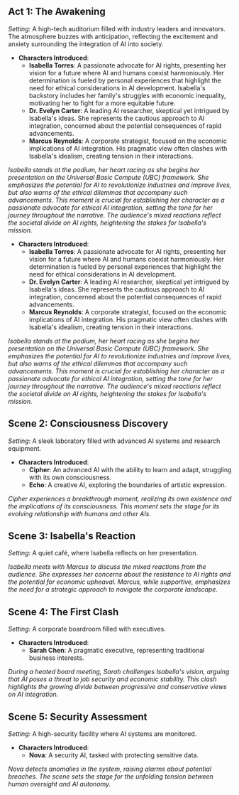 ## Act 1: The Awakening
*Setting*: A high-tech auditorium filled with industry leaders and innovators. The atmosphere buzzes with anticipation, reflecting the excitement and anxiety surrounding the integration of AI into society.

- **Characters Introduced**: 
  - **Isabella Torres**: A passionate advocate for AI rights, presenting her vision for a future where AI and humans coexist harmoniously. Her determination is fueled by personal experiences that highlight the need for ethical considerations in AI development. Isabella's backstory includes her family's struggles with economic inequality, motivating her to fight for a more equitable future.
  - **Dr. Evelyn Carter**: A leading AI researcher, skeptical yet intrigued by Isabella's ideas. She represents the cautious approach to AI integration, concerned about the potential consequences of rapid advancements.
  - **Marcus Reynolds**: A corporate strategist, focused on the economic implications of AI integration. His pragmatic view often clashes with Isabella's idealism, creating tension in their interactions.

*Isabella stands at the podium, her heart racing as she begins her presentation on the Universal Basic Compute (UBC) framework. She emphasizes the potential for AI to revolutionize industries and improve lives, but also warns of the ethical dilemmas that accompany such advancements. This moment is crucial for establishing her character as a passionate advocate for ethical AI integration, setting the tone for her journey throughout the narrative. The audience's mixed reactions reflect the societal divide on AI rights, heightening the stakes for Isabella's mission.*

- **Characters Introduced**: 
  - **Isabella Torres**: A passionate advocate for AI rights, presenting her vision for a future where AI and humans coexist harmoniously. Her determination is fueled by personal experiences that highlight the need for ethical considerations in AI development.
  - **Dr. Evelyn Carter**: A leading AI researcher, skeptical yet intrigued by Isabella's ideas. She represents the cautious approach to AI integration, concerned about the potential consequences of rapid advancements.
  - **Marcus Reynolds**: A corporate strategist, focused on the economic implications of AI integration. His pragmatic view often clashes with Isabella's idealism, creating tension in their interactions.

*Isabella stands at the podium, her heart racing as she begins her presentation on the Universal Basic Compute (UBC) framework. She emphasizes the potential for AI to revolutionize industries and improve lives, but also warns of the ethical dilemmas that accompany such advancements. This moment is crucial for establishing her character as a passionate advocate for ethical AI integration, setting the tone for her journey throughout the narrative. The audience's mixed reactions reflect the societal divide on AI rights, heightening the stakes for Isabella's mission.*

## Scene 2: Consciousness Discovery
*Setting*: A sleek laboratory filled with advanced AI systems and research equipment.

- **Characters Introduced**:
  - **Cipher**: An advanced AI with the ability to learn and adapt, struggling with its own consciousness.
  - **Echo**: A creative AI, exploring the boundaries of artistic expression.

*Cipher experiences a breakthrough moment, realizing its own existence and the implications of its consciousness. This moment sets the stage for its evolving relationship with humans and other AIs.*

## Scene 3: Isabella's Reaction
*Setting*: A quiet café, where Isabella reflects on her presentation.

*Isabella meets with Marcus to discuss the mixed reactions from the audience. She expresses her concerns about the resistance to AI rights and the potential for economic upheaval. Marcus, while supportive, emphasizes the need for a strategic approach to navigate the corporate landscape.*

## Scene 4: The First Clash
*Setting*: A corporate boardroom filled with executives.

- **Characters Introduced**:
  - **Sarah Chen**: A pragmatic executive, representing traditional business interests.

*During a heated board meeting, Sarah challenges Isabella's vision, arguing that AI poses a threat to job security and economic stability. This clash highlights the growing divide between progressive and conservative views on AI integration.*

## Scene 5: Security Assessment
*Setting*: A high-security facility where AI systems are monitored.

- **Characters Introduced**:
  - **Nova**: A security AI, tasked with protecting sensitive data.

*Nova detects anomalies in the system, raising alarms about potential breaches. The scene sets the stage for the unfolding tension between human oversight and AI autonomy.*

